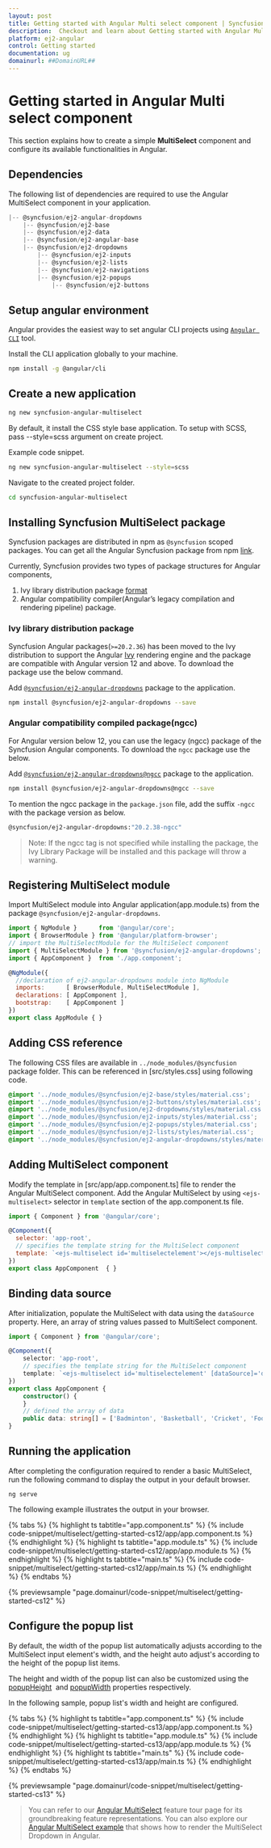 ```yaml
---
layout: post
title: Getting started with Angular Multi select component | Syncfusion
description:  Checkout and learn about Getting started with Angular Multi select component of Syncfusion Essential JS 2 and more details.
platform: ej2-angular
control: Getting started 
documentation: ug
domainurl: ##DomainURL##
---
```


# Getting started in Angular Multi select component

This section explains how to create a simple **MultiSelect** component and configure its available
functionalities in Angular.

## Dependencies

The following list of dependencies are required to use the Angular MultiSelect component in your application.

```javascript
|-- @syncfusion/ej2-angular-dropdowns
    |-- @syncfusion/ej2-base
    |-- @syncfusion/ej2-data
    |-- @syncfusion/ej2-angular-base
    |-- @syncfusion/ej2-dropdowns
        |-- @syncfusion/ej2-inputs
        |-- @syncfusion/ej2-lists
        |-- @syncfusion/ej2-navigations
        |-- @syncfusion/ej2-popups
            |-- @syncfusion/ej2-buttons
```

## Setup angular environment

Angular provides the easiest way to set angular CLI projects using [`Angular CLI`](https://github.com/angular/angular-cli) tool.

Install the CLI application globally to your machine.

```bash
npm install -g @angular/cli
```

## Create a new application

```bash
ng new syncfusion-angular-multiselect
```

By default, it install the CSS style base application. To setup with SCSS, pass --style=scss argument on create project.

Example code snippet.

```bash
ng new syncfusion-angular-multiselect --style=scss
```

Navigate to the created project folder.

```bash
cd syncfusion-angular-multiselect
```

## Installing Syncfusion MultiSelect package

Syncfusion packages are distributed in npm as `@syncfusion` scoped packages. You can get all the Angular Syncfusion package from npm [link]( https://www.npmjs.com/search?q=%40syncfusion%2Fej2-angular- ).

Currently, Syncfusion provides two types of package structures for Angular components,
1. Ivy library distribution package [format](https://angular.io/guide/angular-package-format#angular-package-format)
2. Angular compatibility compiler(Angular’s legacy compilation and rendering pipeline) package.

### Ivy library distribution package

Syncfusion Angular packages(`>=20.2.36`) has been moved to the Ivy distribution to support the Angular [Ivy](https://docs.angular.lat/guide/ivy) rendering engine and the package are compatible with Angular version 12 and above. To download the package use the below command.

Add [`@syncfusion/ej2-angular-dropdowns`](https://www.npmjs.com/package/@syncfusion/ej2-angular-dropdowns/v/20.2.38) package to the application.

```bash
npm install @syncfusion/ej2-angular-dropdowns --save
```

### Angular compatibility compiled package(ngcc)

For Angular version below 12, you can use the legacy (ngcc) package of the Syncfusion Angular components. To download the `ngcc` package use the below.

Add [`@syncfusion/ej2-angular-dropdowns@ngcc`](https://www.npmjs.com/package/@syncfusion/ej2-angular-dropdowns/v/20.2.38-ngcc) package to the application.

```bash
npm install @syncfusion/ej2-angular-dropdowns@ngcc --save
```

To mention the ngcc package in the `package.json` file, add the suffix `-ngcc` with the package version as below.

```bash
@syncfusion/ej2-angular-dropdowns:"20.2.38-ngcc"
```

>Note: If the ngcc tag is not specified while installing the package, the Ivy Library Package will be installed and this package will throw a warning.

## Registering MultiSelect module

Import MultiSelect module into Angular application(app.module.ts) from the package `@syncfusion/ej2-angular-dropdowns`.

```javascript
import { NgModule }      from '@angular/core';
import { BrowserModule } from '@angular/platform-browser';
// import the MultiSelectModule for the MultiSelect component
import { MultiSelectModule } from '@syncfusion/ej2-angular-dropdowns';
import { AppComponent }  from './app.component';

@NgModule({
  //declaration of ej2-angular-dropdowns module into NgModule
  imports:      [ BrowserModule, MultiSelectModule ],
  declarations: [ AppComponent ],
  bootstrap:    [ AppComponent ]
})
export class AppModule { }
```

## Adding CSS reference

The following CSS files are available in `../node_modules/@syncfusion` package folder.
This can be referenced in [src/styles.css] using following code.

```css
@import '../node_modules/@syncfusion/ej2-base/styles/material.css';
@import '../node_modules/@syncfusion/ej2-buttons/styles/material.css';
@import '../node_modules/@syncfusion/ej2-dropdowns/styles/material.css';
@import '../node_modules/@syncfusion/ej2-inputs/styles/material.css';
@import '../node_modules/@syncfusion/ej2-popups/styles/material.css';
@import '../node_modules/@syncfusion/ej2-lists/styles/material.css';
@import '../node_modules/@syncfusion/ej2-angular-dropdowns/styles/material.css';
```

## Adding MultiSelect component

Modify the template in [src/app/app.component.ts] file to render the Angular MultiSelect component.
Add the Angular MultiSelect by using `<ejs-multiselect>` selector in `template` section of the app.component.ts file.

```javascript
import { Component } from '@angular/core';

@Component({
  selector: 'app-root',
  // specifies the template string for the MultiSelect component
  template: `<ejs-multiselect id='multiselectelement'></ejs-multiselect>`
})
export class AppComponent  { }
```

## Binding data source

After initialization, populate the MultiSelect with data using the `dataSource` property.
Here, an array of string values passed to MultiSelect component.

```typescript
import { Component } from '@angular/core';

@Component({
    selector: 'app-root',
    // specifies the template string for the MultiSelect component
    template: `<ejs-multiselect id='multiselectelement' [dataSource]='data'></ejs-multiselect>`
})
export class AppComponent {
    constructor() {
    }
    // defined the array of data
    public data: string[] = ['Badminton', 'Basketball', 'Cricket', 'Football', 'Golf', 'Gymnastics', 'Hockey', 'Rugby', 'Snooker', 'Tennis'];
}
```

## Running the application

After completing the configuration required to render a basic MultiSelect, run the following command to
display the output in your default browser.

```
ng serve
```

The following example illustrates the output in your browser.

{% tabs %}
{% highlight ts tabtitle="app.component.ts" %}
{% include code-snippet/multiselect/getting-started-cs12/app/app.component.ts %}
{% endhighlight %}
{% highlight ts tabtitle="app.module.ts" %}
{% include code-snippet/multiselect/getting-started-cs12/app/app.module.ts %}
{% endhighlight %}
{% highlight ts tabtitle="main.ts" %}
{% include code-snippet/multiselect/getting-started-cs12/app/main.ts %}
{% endhighlight %}
{% endtabs %}
  
{% previewsample "page.domainurl/code-snippet/multiselect/getting-started-cs12" %}

## Configure the popup list

By default, the width of the popup list automatically adjusts according to the
MultiSelect input element's width, and the height auto adjust's according to
the height of the popup list items.

The height and width of the popup list can also be customized using the
[popupHeight](https://ej2.syncfusion.com/angular/documentation/api/multi-select/#popupheight)
&nbsp;and [popupWidth](https://ej2.syncfusion.com/angular/documentation/api/multi-select/#popupwidth) properties
respectively.

In the following sample, popup list's width and height are configured.

{% tabs %}
{% highlight ts tabtitle="app.component.ts" %}
{% include code-snippet/multiselect/getting-started-cs13/app/app.component.ts %}
{% endhighlight %}
{% highlight ts tabtitle="app.module.ts" %}
{% include code-snippet/multiselect/getting-started-cs13/app/app.module.ts %}
{% endhighlight %}
{% highlight ts tabtitle="main.ts" %}
{% include code-snippet/multiselect/getting-started-cs13/app/main.ts %}
{% endhighlight %}
{% endtabs %}
  
{% previewsample "page.domainurl/code-snippet/multiselect/getting-started-cs13" %}

> You can refer to our [Angular MultiSelect](https://www.syncfusion.com/angular-ui-components/angular-multiselect-dropdown) feature tour page for its groundbreaking feature representations. You can also explore our [Angular MultiSelect example](https://ej2.syncfusion.com/angular/demos/#/material/multi-select/default) that shows how to render the MultiSelect Dropdown in Angular.